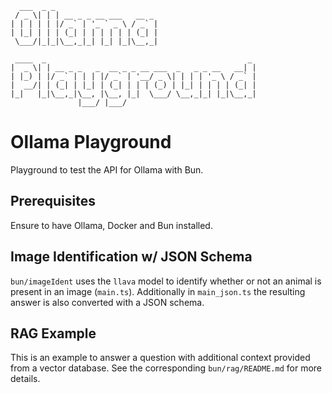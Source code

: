 ```
  ___  _ _                       
 / _ \| | | __ _ _ __ ___   __ _ 
| | | | | |/ _` | '_ ` _ \ / _` |
| |_| | | | (_| | | | | | | (_| |
 \___/|_|_|\__,_|_| |_| |_|\__,_|
                                 
 ____  _                                             _ 
|  _ \| | __ _ _   _  __ _ _ __ ___  _   _ _ __   __| |
| |_) | |/ _` | | | |/ _` | '__/ _ \| | | | '_ \ / _` |
|  __/| | (_| | |_| | (_| | | | (_) | |_| | | | | (_| |
|_|   |_|\__,_|\__, |\__, |_|  \___/ \__,_|_| |_|\__,_|
               |___/ |___/                             
```

# Ollama Playground
Playground to test the API for Ollama with Bun.

## Prerequisites
Ensure to have Ollama, Docker and Bun installed.

## Image Identification w/ JSON Schema
`bun/imageIdent` uses the `llava` model to identify whether or not an animal 
is present in an image (`main.ts`). 
Additionally in `main_json.ts` the resulting answer is also converted with a 
JSON schema.

## RAG Example
This is an example to answer a question with additional context provided from
a vector database. See the corresponding `bun/rag/README.md` for more details.
